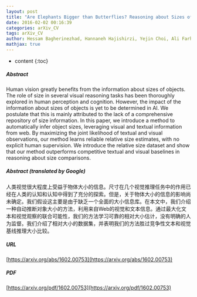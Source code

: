 ```yaml
---
layout: post
title: "Are Elephants Bigger than Butterflies? Reasoning about Sizes of Objects"
date: 2016-02-02 00:16:39
categories: arXiv_CV
tags: arXiv_CV
author: Hessam Bagherinezhad, Hannaneh Hajishirzi, Yejin Choi, Ali Farhadi
mathjax: true
---
```


* content
{:toc}

##### Abstract
Human vision greatly benefits from the information about sizes of objects. The role of size in several visual reasoning tasks has been thoroughly explored in human perception and cognition. However, the impact of the information about sizes of objects is yet to be determined in AI. We postulate that this is mainly attributed to the lack of a comprehensive repository of size information. In this paper, we introduce a method to automatically infer object sizes, leveraging visual and textual information from web. By maximizing the joint likelihood of textual and visual observations, our method learns reliable relative size estimates, with no explicit human supervision. We introduce the relative size dataset and show that our method outperforms competitive textual and visual baselines in reasoning about size comparisons.

##### Abstract (translated by Google)
人类视觉很大程度上受益于物体大小的信息。尺寸在几个视觉推理任务中的作用已经在人类的认知和认知中得到了充分的探索。但是，关于物体大小的信息的影响尚未确定。我们假设这主要是由于缺乏一个全面的大小信息库。在本文中，我们介绍一种自动推断对象大小的方法，利用来自Web的视觉和文本信息。通过最大化文本和视觉观察的联合可能性，我们的方法学习可靠的相对大小估计，没有明确的人为监督。我们介绍了相对大小的数据集，并表明我们的方法胜过竞争性文本和视觉基线推理大小比较。

##### URL
[https://arxiv.org/abs/1602.00753](https://arxiv.org/abs/1602.00753)

##### PDF
[https://arxiv.org/pdf/1602.00753](https://arxiv.org/pdf/1602.00753)

